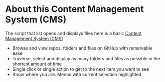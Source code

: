 # About this Content Management System (CMS)

The script that list opens and displays files here is a basic [Content Management System (CMS)]( https://en.wikipedia.org/wiki/Content_management_system )

* Browse and view repos, folders and files on GitHub with remarkable ease
* Traverse, select and display as many folders and files as possible in the shortest amount of time
* Single click or single action to get to the next item you want to see
* Know where you are. Menus with current selection highlighted